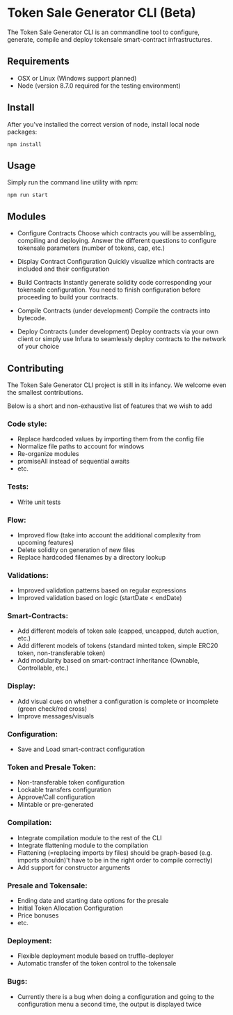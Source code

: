 # Token Sale Generator CLI (Beta)

The Token Sale Generator CLI is an commandline tool to configure, generate, compile and deploy tokensale smart-contract infrastructures.

## Requirements

* OSX or Linux (Windows support planned)
* Node (version 8.7.0 required for the testing environment)


## Install

After you've installed the correct version of node, install local node packages:

```
npm install
```

## Usage

Simply run the command line utility with npm:

```
npm run start
```

## Modules

* Configure Contracts
Choose which contracts you will be assembling, compiling and deploying. Answer the different questions to configure tokensale parameters (number of tokens, cap, etc.)

* Display Contract Configuration
Quickly visualize which contracts are included and their configuration

* Build Contracts
Instantly generate solidity code corresponding your tokensale configuration. You need to finish configuration before proceeding to build your contracts.

* Compile Contracts (under development)
Compile the contracts into bytecode.

* Deploy Contracts (under development)
Deploy contracts via your own client or simply use Infura to seamlessly deploy contracts to the network of your choice


## Contributing

The Token Sale Generator CLI project is still in its infancy. We welcome even the smallest contributions.

Below is a short and non-exhaustive list of features that we wish to add

### Code style:
- Replace hardcoded values by importing them from the config file
- Normalize file paths to account for windows
- Re-organize modules
- promiseAll instead of sequential awaits
- etc.

### Tests:
- Write unit tests

### Flow:
- Improved flow (take into account the additional complexity from upcoming features)
- Delete solidity on generation of new files
- Replace hardcoded filenames by a directory lookup

### Validations:
- Improved validation patterns based on regular expressions
- Improved validation based on logic (startDate < endDate)

### Smart-Contracts:
- Add different models of token sale (capped, uncapped, dutch auction, etc.)
- Add different models of tokens (standard minted token, simple ERC20 token, non-transferable token)
- Add modularity based on smart-contract inheritance (Ownable, Controllable, etc.)

### Display:
- Add visual cues on whether a configuration is complete or incomplete (green check/red cross)
- Improve messages/visuals

### Configuration:
- Save and Load smart-contract configuration

### Token and Presale Token:
- Non-transferable token configuration
- Lockable transfers configuration
- Approve/Call configuration
- Mintable or pre-generated

### Compilation:
- Integrate compilation module to the rest of the CLI
- Integrate flattening module to the compilation
- Flattening (=replacing imports by files) should be graph-based (e.g. imports shouldn)'t have to be in the right order to compile correctly)
- Add support for constructor arguments

### Presale and Tokensale:
- Ending date and starting date options for the presale
- Initial Token Allocation Configuration
- Price bonuses
- etc.

### Deployment:
- Flexible deployment module based on truffle-deployer
- Automatic transfer of the token control to the tokensale

### Bugs:
- Currently there is a bug when doing a configuration and going to the configuration menu a second time, the output is displayed twice

